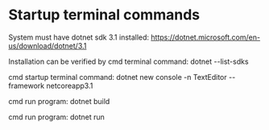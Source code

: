 # Startup terminal commands

System must have dotnet sdk 3.1 installed: https://dotnet.microsoft.com/en-us/download/dotnet/3.1

Installation can be verified by cmd terminal command: dotnet --list-sdks

cmd startup terminal command: dotnet new console -n TextEditor --framework netcoreapp3.1

cmd run program: dotnet build

cmd run program: dotnet run
